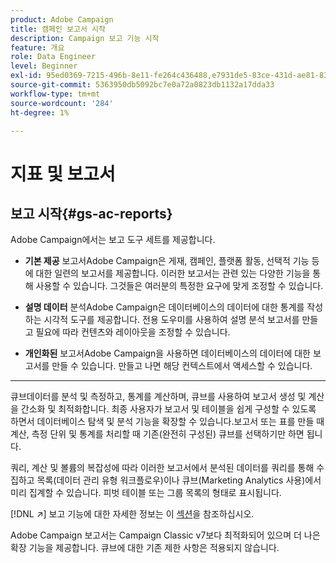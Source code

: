 ```yaml
---
product: Adobe Campaign
title: 캠페인 보고서 시작
description: Campaign 보고 기능 시작
feature: 개요
role: Data Engineer
level: Beginner
exl-id: 95ed0369-7215-496b-8e11-fe264c436488,e7931de5-83ce-431d-ae81-83793d257550
source-git-commit: 5363950db5092bc7e0a72a0823db1132a17dda33
workflow-type: tm+mt
source-wordcount: '284'
ht-degree: 1%

---
```


# 지표 및 보고서

## 보고 시작{#gs-ac-reports}

Adobe Campaign에서는 보고 도구 세트를 제공합니다.

* **기본 제공**
보고서Adobe Campaign은 게재, 캠페인, 플랫폼 활동, 선택적 기능 등에 대한 일련의 보고서를 제공합니다. 이러한 보고서는 관련 있는 다양한 기능을 통해 사용할 수 있습니다. 그것들은 여러분의 특정한 요구에 맞게 조정할 수 있습니다.

* **설명 데이터**
분석Adobe Campaign은 데이터베이스의 데이터에 대한 통계를 작성하는 시각적 도구를 제공합니다. 전용 도우미를 사용하여 설명 분석 보고서를 만들고 필요에 따라 컨텐츠와 레이아웃을 조정할 수 있습니다.

* **개인화된**
보고서Adobe Campaign을 사용하면 데이터베이스의 데이터에 대한 보고서를 만들 수 있습니다. 만들고 나면 해당 컨텍스트에서 액세스할 수 있습니다.

* ****
큐브데이터를 분석 및 측정하고, 통계를 계산하며, 큐브를 사용하여 보고서 생성 및 계산을 간소화 및 최적화합니다.  최종 사용자가 보고서 및 테이블을 쉽게 구성할 수 있도록 하면서 데이터베이스 탐색 및 분석 기능을 확장할 수 있습니다.보고서 또는 표를 만들 때 계산, 측정 단위 및 통계를 처리할 때 기존(완전히 구성된) 큐브를 선택하기만 하면 됩니다.

쿼리, 계산 및 볼륨의 복잡성에 따라 이러한 보고서에서 분석된 데이터를 쿼리를 통해 수집하고 목록(데이터 관리 유형 워크플로우)이나 큐브(Marketing Analytics 사용)에서 미리 집계할 수 있습니다. 피벗 테이블 또는 그룹 목록의 형태로 표시됩니다.


[!DNL :arrow_upper_right:] 보고 기능에 대한 자세한 정보는 이  [섹션](https://experienceleague.adobe.com/docs/campaign-classic/using/reporting/reporting-in-adobe-campaign/about-adobe-campaign-reporting-tools.html)을 참조하십시오.

Adobe Campaign 보고서는 Campaign Classic v7보다 최적화되어 있으며 더 나은 확장 기능을 제공합니다. 큐브에 대한 기존 제한 사항은 적용되지 않습니다.

